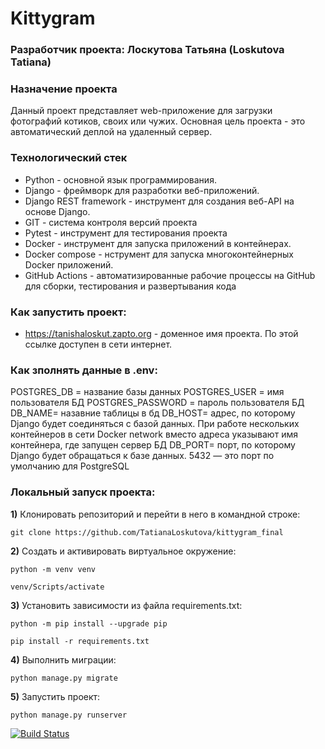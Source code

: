 # Kittygram

### Разработчик проекта: Лоскутова Татьяна (Loskutova Tatiana)

### Назначение проекта
Данный проект представляет web-приложение для загрузки фотографий котиков, своих или чужих. Основная цель проекта - это автоматический деплой на удаленный сервер.

### Технологический стек
- Python - основной язык программирования.
- Django - фреймворк для разработки веб-приложений.
- Django REST framework - инструмент для создания веб-API на основе Django.
- GIT - система контроля версий проекта
- Pytest - инструмент для тестирования проекта
- Docker - инструмент для запуска приложений в контейнерах.
- Docker compose - нструмент для запуска многоконтейнерных Docker приложений.
- GitHub Actions - автоматизированные рабочие процессы на GitHub для сборки, тестирования и развертывания кода

### Как запустить проект:
- https://tanishaloskut.zapto.org - доменное имя проекта. По этой ссылке доступен в сети интернет.

### Как зполнять данные в .env:

POSTGRES_DB = название базы данных
POSTGRES_USER = имя пользователя БД
POSTGRES_PASSWORD = пароль пользователя БД
DB_NAME= назавние таблицы в бд
DB_HOST= адрес, по которому Django будет соединяться с базой данных. При работе нескольких контейнеров в сети Docker network вместо адреса указывают имя контейнера, где запущен сервер БД
DB_PORT= порт, по которому Django будет обращаться к базе данных. 5432 — это порт по умолчанию для PostgreSQL

### Локальный запуск проекта:

**1)** Клонировать репозиторий и перейти в него в командной строке:

    git clone https://github.com/TatianaLoskutova/kittygram_final

**2)** Cоздать и активировать виртуальное окружение:

    python -m venv venv

    venv/Scripts/activate

**3)** Установить зависимости из файла requirements.txt:

    python -m pip install --upgrade pip

    pip install -r requirements.txt

**4)** Выполнить миграции:

    python manage.py migrate

**5)** Запустить проект:

    python manage.py runserver

[![Build Status](https://github.com/TatianaLoskutova/kittygram_final/actions/workflows/main.yml/badge.svg)](https://github.com/TatianaLoskutova/kittygram_final/actions/workflows/main.yml)
